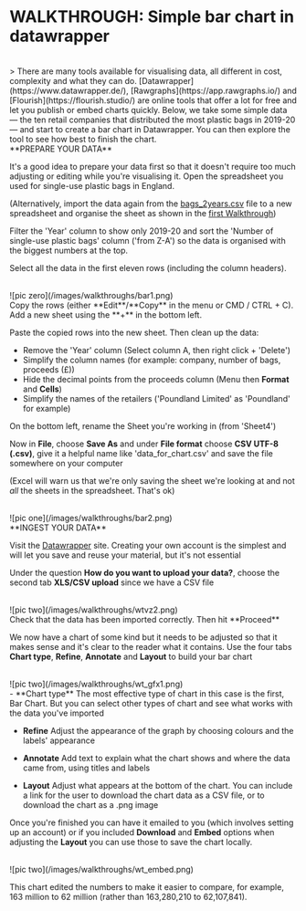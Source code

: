 # WALKTHROUGH: Simple bar chart in datawrapper

<br />
> There are many tools available for visualising data, all different in cost, complexity and what they can do. [Datawrapper](https://www.datawrapper.de/), [Rawgraphs](https://app.rawgraphs.io/) and [Flourish](https://flourish.studio/) are online tools that offer a lot for free and let you publish or embed charts quickly. Below, we take some simple data — the ten retail companies that distributed the most plastic bags in 2019-20 — and start to create a bar chart in Datawrapper. You can then explore the tool to see how best to finish the chart.

<br />
**PREPARE YOUR DATA**

It's a good idea to prepare your data first so that it doesn't require too much adjusting or editing while you're visualising it. Open the spreadsheet you used for single-use plastic bags in England.

(Alternatively, import the data again from the [bags_2years.csv](csvs/bags_2years.csv)
file to a new spreadsheet and organise the sheet as shown in the [first Walkthrough](https://aodhanlutetiae.github.io/dj/excel))

Filter the 'Year' column to show only 2019-20 and sort the 'Number of single-use plastic bags' column ('from Z-A') so the data is organised with the biggest numbers at the top.

Select all the data in the first eleven rows (including the column headers).

<br />
![pic zero](/images/walkthroughs/bar1.png)

<br />
Copy the rows (either **Edit**/**Copy** in the menu or CMD / CTRL + C). Add a new sheet using the **+** in the bottom left.

Paste the copied rows into the new sheet. Then clean up the data:
- Remove the 'Year' column (Select column A, then right click + 'Delete')
- Simplify the column names (for example: company, number of bags, proceeds (£))
- Hide the decimal points from the proceeds column (Menu then **Format** and **Cells**)
- Simplify the names of the retailers ('Poundland Limited' as 'Poundland' for example)

On the bottom left, rename the Sheet you're working in (from 'Sheet4')

Now in **File**, choose **Save As** and under **File format** choose **CSV UTF-8 (.csv)**, give it a helpful name like 'data_for_chart.csv' and save the file somewhere on your computer

(Excel will warn us that we're only saving the sheet we're looking at and not *all* the sheets in the spreadsheet. That's ok)

<br />
![pic one](/images/walkthroughs/bar2.png)

<br />
**INGEST YOUR DATA**

Visit the [Datawrapper](https://app.datawrapper.de/chart/create) site. Creating your own account is the simplest and will let you save and reuse your material, but it's not essential

Under the question **How do you want to upload your data?**, choose the second tab **XLS/CSV upload** since we have a CSV file

<br />
![pic two](/images/walkthroughs/wtvz2.png)

<br />
Check that the data has been imported correctly. Then hit **Proceed**

We now have a chart of some kind but it needs to be adjusted so that it makes sense and it's clear to the reader what it contains. Use the four tabs **Chart type**, **Refine**, **Annotate** and **Layout** to build your bar chart

<br />
![pic two](/images/walkthroughs/wt_gfx1.png)

<br />
- **Chart type**
The most effective type of chart in this case is the first, Bar Chart. But you can select other types of chart and see what works with the data you've imported

- **Refine**
Adjust the appearance of the graph by choosing colours and the labels' appearance

- **Annotate**
Add text to explain what the chart shows and where the data came from, using titles and labels

- **Layout**
Adjust what appears at the bottom of the chart. You can include a link for the user to download the chart data as a CSV file, or to download the chart as a .png image

Once you're finished you can have it emailed to you (which involves setting up an account) or if you included **Download** and **Embed** options when adjusting the **Layout** you can use those to save the chart locally.

<br />
![pic two](/images/walkthroughs/wt_embed.png)

This chart edited the numbers to make it easier to compare, for example, 163 million to 62 million (rather than 163,280,210 to 62,107,841).

<br />
